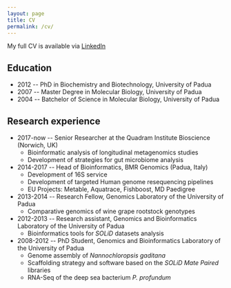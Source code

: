 ```yaml
---
layout: page
title: CV
permalink: /cv/
---
```


My full CV is available via [LinkedIn](https://www.linkedin.com/in/andreatelatin)


## Education

 * 2012 -- PhD in Biochemistry and Biotechnology, University of Padua
 * 2007 -- Master Degree in Molecular Biology, University of Padua
 * 2004 -- Batchelor of Science in Molecular Biology, University of Padua

## Research experience

 * 2017-now -- Senior Researcher at the Quadram Institute Bioscience (Norwich, UK)
   * Bioinformatic analysis of longitudinal metagenomics studies
   * Development of strategies for gut microbiome analysis
 * 2014-2017 -- Head of Bioinformatics, BMR Genomics (Padua, Italy)
   * Development of 16S service
   * Development of targeted Human genome resequencing pipelines
   * EU Projects: Metable, Aquatrace, Fishboost, MD Paedigree
 * 2013-2014 -- Research Fellow, Genomics Laboratory of the University of Padua
   * Comparative genomics of wine grape rootstock genotypes
 * 2012-2013 -- Research assistant, Genomics and Bioinformatics Laboratory of the University of Padua
   * Bioinformatics tools for _SOLiD_ datasets analysis
 * 2008-2012 -- PhD Student, Genomics and Bioinformatics Laboratory of the University of Padua
   * Genome assembly of _Nannochloropsis gaditana_
   * Scaffolding strategy and software based on the _SOLiD Mate Paired_ libraries
   * RNA-Seq of the deep sea bacterium _P. profundum_
 
